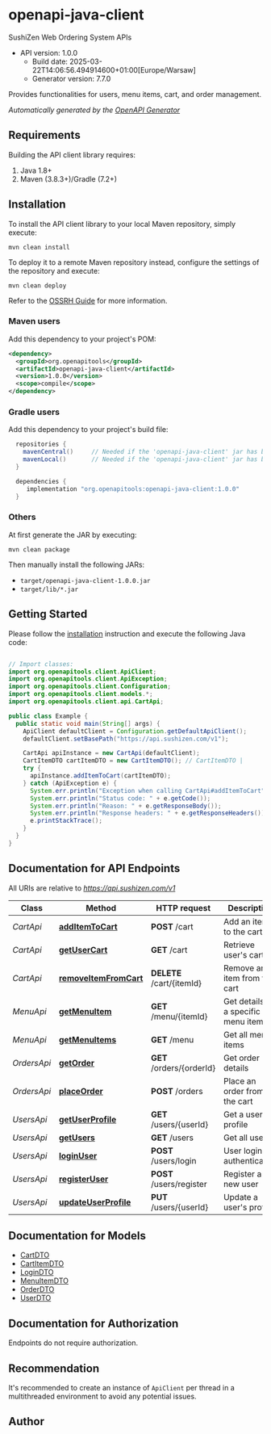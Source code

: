 # openapi-java-client

SushiZen Web Ordering System APIs
- API version: 1.0.0
  - Build date: 2025-03-22T14:06:56.494914600+01:00[Europe/Warsaw]
  - Generator version: 7.7.0

Provides functionalities for users, menu items, cart, and order management.


*Automatically generated by the [OpenAPI Generator](https://openapi-generator.tech)*


## Requirements

Building the API client library requires:
1. Java 1.8+
2. Maven (3.8.3+)/Gradle (7.2+)

## Installation

To install the API client library to your local Maven repository, simply execute:

```shell
mvn clean install
```

To deploy it to a remote Maven repository instead, configure the settings of the repository and execute:

```shell
mvn clean deploy
```

Refer to the [OSSRH Guide](http://central.sonatype.org/pages/ossrh-guide.html) for more information.

### Maven users

Add this dependency to your project's POM:

```xml
<dependency>
  <groupId>org.openapitools</groupId>
  <artifactId>openapi-java-client</artifactId>
  <version>1.0.0</version>
  <scope>compile</scope>
</dependency>
```

### Gradle users

Add this dependency to your project's build file:

```groovy
  repositories {
    mavenCentral()     // Needed if the 'openapi-java-client' jar has been published to maven central.
    mavenLocal()       // Needed if the 'openapi-java-client' jar has been published to the local maven repo.
  }

  dependencies {
     implementation "org.openapitools:openapi-java-client:1.0.0"
  }
```

### Others

At first generate the JAR by executing:

```shell
mvn clean package
```

Then manually install the following JARs:

* `target/openapi-java-client-1.0.0.jar`
* `target/lib/*.jar`

## Getting Started

Please follow the [installation](#installation) instruction and execute the following Java code:

```java

// Import classes:
import org.openapitools.client.ApiClient;
import org.openapitools.client.ApiException;
import org.openapitools.client.Configuration;
import org.openapitools.client.models.*;
import org.openapitools.client.api.CartApi;

public class Example {
  public static void main(String[] args) {
    ApiClient defaultClient = Configuration.getDefaultApiClient();
    defaultClient.setBasePath("https://api.sushizen.com/v1");

    CartApi apiInstance = new CartApi(defaultClient);
    CartItemDTO cartItemDTO = new CartItemDTO(); // CartItemDTO | 
    try {
      apiInstance.addItemToCart(cartItemDTO);
    } catch (ApiException e) {
      System.err.println("Exception when calling CartApi#addItemToCart");
      System.err.println("Status code: " + e.getCode());
      System.err.println("Reason: " + e.getResponseBody());
      System.err.println("Response headers: " + e.getResponseHeaders());
      e.printStackTrace();
    }
  }
}

```

## Documentation for API Endpoints

All URIs are relative to *https://api.sushizen.com/v1*

Class | Method | HTTP request | Description
------------ | ------------- | ------------- | -------------
*CartApi* | [**addItemToCart**](docs/CartApi.md#addItemToCart) | **POST** /cart | Add an item to the cart
*CartApi* | [**getUserCart**](docs/CartApi.md#getUserCart) | **GET** /cart | Retrieve user&#39;s cart
*CartApi* | [**removeItemFromCart**](docs/CartApi.md#removeItemFromCart) | **DELETE** /cart/{itemId} | Remove an item from the cart
*MenuApi* | [**getMenuItem**](docs/MenuApi.md#getMenuItem) | **GET** /menu/{itemId} | Get details of a specific menu item
*MenuApi* | [**getMenuItems**](docs/MenuApi.md#getMenuItems) | **GET** /menu | Get all menu items
*OrdersApi* | [**getOrder**](docs/OrdersApi.md#getOrder) | **GET** /orders/{orderId} | Get order details
*OrdersApi* | [**placeOrder**](docs/OrdersApi.md#placeOrder) | **POST** /orders | Place an order from the cart
*UsersApi* | [**getUserProfile**](docs/UsersApi.md#getUserProfile) | **GET** /users/{userId} | Get a user&#39;s profile
*UsersApi* | [**getUsers**](docs/UsersApi.md#getUsers) | **GET** /users | Get all users
*UsersApi* | [**loginUser**](docs/UsersApi.md#loginUser) | **POST** /users/login | User login authentication
*UsersApi* | [**registerUser**](docs/UsersApi.md#registerUser) | **POST** /users/register | Register a new user
*UsersApi* | [**updateUserProfile**](docs/UsersApi.md#updateUserProfile) | **PUT** /users/{userId} | Update a user&#39;s profile


## Documentation for Models

 - [CartDTO](docs/CartDTO.md)
 - [CartItemDTO](docs/CartItemDTO.md)
 - [LoginDTO](docs/LoginDTO.md)
 - [MenuItemDTO](docs/MenuItemDTO.md)
 - [OrderDTO](docs/OrderDTO.md)
 - [UserDTO](docs/UserDTO.md)


<a id="documentation-for-authorization"></a>
## Documentation for Authorization

Endpoints do not require authorization.


## Recommendation

It's recommended to create an instance of `ApiClient` per thread in a multithreaded environment to avoid any potential issues.

## Author



